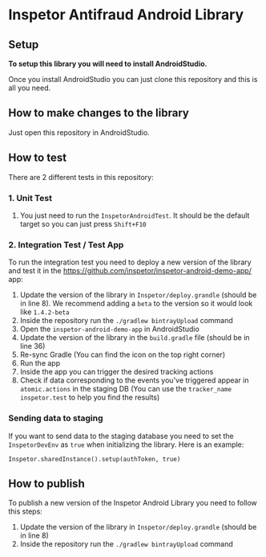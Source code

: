 # Inspetor Antifraud Android Library

## Setup
**To setup this library you will need to install AndroidStudio.**

Once you install AndroidStudio you can just clone this repository and this is all you need.

## How to make changes to the library
Just open this repository in AndroidStudio.

## How to test
There are 2 different tests in this repository:

### 1. Unit Test
1. You just need to run the `InspetorAndroidTest`. It should be the default target so you can just press `Shift+F10`

### 2. Integration Test / Test App
To run the integration test you need to deploy a new version of the library and test it in the https://github.com/inspetor/inspetor-android-demo-app/ app:
1. Update the version of the library in `Inspetor/deploy.grandle` (should be in line 8). We recommend adding a `beta` to the version so it would look like `1.4.2-beta`
1. Inside the repository run the `./gradlew bintrayUpload` command
1. Open the `inspetor-android-demo-app` in AndroidStudio
1. Update the version of the library in the `build.gradle` file (should be in line 36)
1. Re-sync Gradle (You can find the icon on the top right corner)
1. Run the app
1. Inside the app you can trigger the desired tracking actions
1. Check if data corresponding to the events you've triggered appear in `atomic.actions` in the staging DB (You can use the `tracker_name` `inspetor.test` to help you find the results)

### Sending data to staging
If you want to send data to the staging database you need to set the `InspetorDevEnv` as `true` when initializing the library. Here is an example:
```
Inspetor.sharedInstance().setup(authToken, true)
```

## How to publish
To publish a new version of the Inspetor Android Library you need to follow this steps:
1. Update the version of the library in `Inspetor/deploy.grandle` (should be in line 8)
1. Inside the repository run the `./gradlew bintrayUpload` command